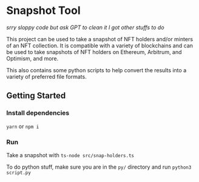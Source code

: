 # Snapshot Tool

_srry sloppy code but ask GPT to clean it I got other stuffs to do_

This project can be used to take a snapshot of NFT holders and/or minters of an NFT collection. It is compatible with a variety of blockchains and can be used to take snapshots of NFT holders on Ethereum, Arbitrum, and Optimism, and more.

This also contains some python scripts to help convert the results into a variety of preferred file formats.

## Getting Started

### Install dependencies

`yarn` or `npm i`

### Run

Take a snapshot with `ts-node src/snap-holders.ts`

To do python stuff, make sure you are in the `py/` directory and run `python3 script.py`
